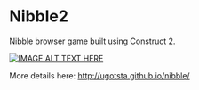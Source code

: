# Nibble2

Nibble browser game built using Construct 2.

[![IMAGE ALT TEXT HERE](http://img.youtube.com/vi/3gtUlX5WvfE/0.jpg)](http://www.youtube.com/watch?v=3gtUlX5WvfE)

More details here: http://ugotsta.github.io/nibble/

